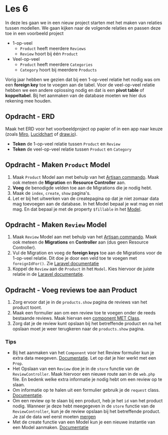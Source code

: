 # Les 6

In deze les gaan we in een nieuw project starten met het maken van relaties tussen modellen. We gaan kijken naar de
volgende relaties en passen deze toe in een voorbeeld project

- 1-op-veel
    - `Product` heeft meerdere `Reviews`
    - `Review` hoort bij één `Product`
- Veel-op-veel
    - `Product` heeft meerdere `Categories`
    - `Category` hoort bij meerdere `Products`

Vorig jaar hebben we gezien dat bij een 1-op-veel relatie het nodig was om een **foreign key** toe te voegen aan de tabel.
Voor de veel-op-veel relatie hebben we een andere oplossing nodig en dat is een **pivot table** of **koppeltabel**.
Bij het aanmaken van de database moeten we hier dus rekening mee houden.

## Opdracht - ERD

Maak het ERD voor het voorbeeldproject op papier of in een app naar keuze (zoals [Miro](https://miro.com/nl/),
[Lucidchart](https://www.lucidchart.com/pages/landing) of [draw.io](https://www.drawio.com/)).

- **Teken** de 1-op-veel relatie tussen `Product` en `Review`
- **Teken** de veel-op-veel relatie tussen `Product` en `Category`

## Opdracht - Maken `Product` Model

1. Maak `Product` Model aan  met behulp van het
   [Artisan commando](https://laravel.com/docs/11.x/eloquent#generating-model-classes). Maak ook meteen de
   **Migration** en **Resource Controller** aan.
2. **Voeg** de benodigde velden toe aan de Migrations die je nodig hebt.
3. Maak de `index`, `create`, `show` pagina's. 
4. Let er bij het uitwerken van de createpagina op dat je niet zomaar data mag toevoegen aan de database. 
   In het Model bepaal je wat mag  en niet mag. En dat bepaal je met de property `$fillable` in het 
   [Model](https://laravel.com/docs/11.x/eloquent#mass-assignment).

## Opdracht - Maken `Review` Model

1. Maak `Review` Model aan met behulp van het
   [Artisan commando](https://laravel.com/docs/11.x/eloquent#generating-model-classes). Maak ook meteen de
   **Migrations** en **Controller** aan (dus geen Resource Controller).
2. Vul de Migration en voeg de **foreign keys** toe aan de Migrations voor de 1-op-veel relatie. Dit doe je door een 
   veld toe te voegen met `foreignIdFor()`. Zie [Laravel documentatie](https://laravel.com/docs/11.x/migrations#column-method-foreignIdFor)
3. Koppel de `Review` aan de `Product` in het `Model`. Kies hiervoor de juiste relatie in de 
   [Laravel documentatie](https://laravel.com/docs/11.x/eloquent-relationships).

## Opdracht - Voeg reviews toe aan Product

1. Zorg ervoor dat je in de `products.show` pagina de reviews van het product toont.
2. Maak een formulier aan om een review toe te voegen onder de reeds bestaande reviews. 
   Maak hiervan een [component MET Class](https://laravel.com/docs/11.x/blade#passing-data-to-components). 
3. Zorg dat je de review kunt opslaan bij het betreffende product en na het opslaan moet je weer terugkeren naar de 
   `products.show` pagina.

### Tips

- Bij het aanmaken van het `Component` voor het Review formulier kun je extra data meegeven. 
  [Documentatie](https://laravel.com/docs/11.x/blade#passing-data-to-components). Let op dat je hier werkt met een 
  `Prop`.
- Het Opslaan van een `Review` doe je in de `store` functie van de `ReviewController`. Maak hiervoor een nieuwe route aan
  in de `web.php` file. En bedenk welke extra informatie je nodig hebt om een review op te slaan.
- Om informatie op te halen uit een formulier gebruik je de `request` class. 
  [Documentatie](https://laravel.com/docs/11.x/requests#retrieving-input). 
- Om een review op te slaan bij een product, heb je het `id` van het product nodig. 
  Wanneer je deze hebt meegegeven in de `store` functie van de `ReviewController`, kun je de review opslaan bij het
  betreffende product. Je zal de data wel eerst moeten 
  [mergen](https://laravel.com/docs/11.x/requests#merging-additional-input)
- Met de create functie van een Model kun je een nieuwe instantie van een Model aanmaken. 
  [Documentatie](https://laravel.com/docs/11.x/eloquent-relationships#the-create-method)
